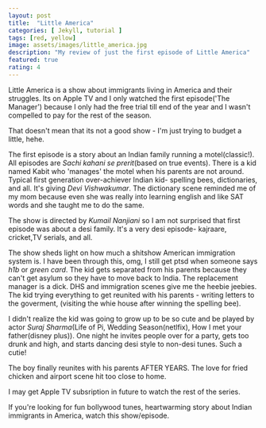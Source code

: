 ```yaml
---
layout: post
title:  "Little America"
categories: [ Jekyll, tutorial ]
tags: [red, yellow]
image: assets/images/little_america.jpg
description: "My review of just the first episode of Little America"
featured: true
rating: 4
---
```

Little America is a show about immigrants living in America and their struggles. Its on Apple TV and I only watched the first episode('The Manager') because I only had the free trial till end of the year and I wasn't compelled to pay for the rest of the season.

That doesn't mean that its not a good show - I'm just trying to budget a little, hehe.

The first episode is a story about an Indian family running a motel(classic!). All episodes are _Sachi kahani se prerit_(based on true events). There is a kid named Kabit who 'manages' the motel when his parents are not around. Typical first generation over-achiever Indian kid- spelling bees, dictionaries, and all. It's giving _Devi Vishwakumar_. The dictionary scene reminded me of my mom because even she was really into learning english and like SAT words and she taught me to do the same.

The show is directed by _Kumail Nanjiani_ so I am not surprised that first episode was about a desi family. It's a very desi episode- kajraare, cricket,TV serials, and all.

The show sheds light on how much a shitshow American immigration system is. I have been through this, omg, I still get ptsd when someone says _h1b_ or _green card_.
The kid gets separated from his parents because they can't get asylum so they have to move back to India. The replacement manager is a dick. DHS and immigration scenes give me the heebie jeebies. The kid trying everything to get reunited with his parents - writing letters to the goverment, (visiting the whie house after winning the spelling bee).

I didn't realize the kid was going to grow up to be so cute and be played by actor _Suraj Sharma_(Life of Pi, Wedding Season(netlfix), How I met your father(disney plus)). One night he invites people over for a party, gets too drunk and high, and starts dancing desi style to non-desi tunes. Such a cutie!

The boy finally reunites with his parents AFTER YEARS. The love for fried chicken and airport scene hit too close to home.

I may get Apple TV subsription in future to watch the rest of the series.

If you're looking for fun bollywood tunes, heartwarming story about Indian immigrants in America, watch this show/episode.
